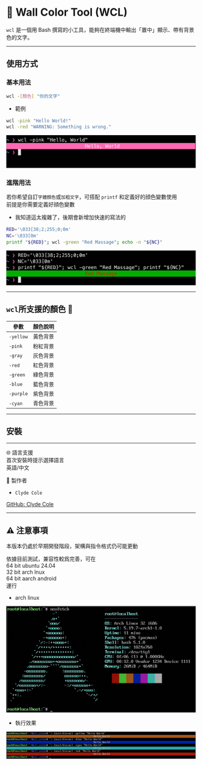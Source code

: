 # 🎨 Wall Color Tool (WCL)

`wcl` 是一個用 Bash 撰寫的小工具，能夠在終端機中輸出「置中」顯示、帶有背景色的文字。

---

## 使用方式

### 基本用法

```bash
wcl -[顏色] "你的文字"
```

- 範例

```bash
wcl -pink "Hello World!"
wcl -red "WARNING: Something is wrong."
```

![基本用法](picture/基本用法.jpg)

### 進階用法

若你希望自訂`字體顏色`或`加粗文字`，可搭配 `printf` 和定義好的顔色變數使用  
前提是你需要定義好顔色變數

- 我知道這太複雜了，後期會新增加快速的寫法的

```bash
RED='\033[38;2;255;0;0m'
NC='\033[0m'
printf "${RED}"; wcl -green "Red Massage"; echo -n "${NC}"
```

![進階用法](picture/進階用法.jpg)

---

## `wcl`所支援的顏色 🎨

| 參數      | 顏色說明 |
| --------- | ----    |
| `-yellow` | 黃色背景 |
| `-pink`   | 粉紅背景 |
| `-gray`   | 灰色背景 |
| `-red`    | 紅色背景 |
| `-green`  | 綠色背景 |
| `-blue`   | 藍色背景 |
| `-purple` | 紫色背景 |
| `-cyan`   | 青色背景 |

---

## 安裝

---

🌐 語言支援  
首次安裝時提示選擇語言  
英語/中文

👤 製作者

- `Clyde Cole`

[GitHub: Clyde Cole](https://github.com/ClydeCole)

---

## ⚠️ 注意事項

本版本仍處於早期開發階段，架構與指令格式仍可能更動

依據目前測試，兼容性較爲完善，可在  
64 bit ubuntu 24.04  
32 bit arch lnux  
64 bit aarch android  
運行

- arch linux

![系統](picture/兼容性/system.png)

- 執行效果

![執行效果](picture/兼容性/3使用效果.png)
